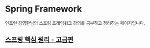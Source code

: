 # Spring Framework
인프런 김영한님의 스프링 프레임워크 강의를 공부하고 정리하는 페이지입니다.

## [스프링 핵심 원리 - 고급편](./스프링-핵심-원리-고급편/READMD.md)
